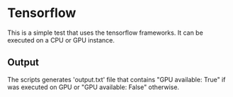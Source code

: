 
# Tensorflow

This is a simple test that uses the tensorflow frameworks.
It can be executed on a CPU or GPU instance.

## Output

The scripts generates 'output.txt' file that contains "GPU available: True" if was executed on GPU 
or "GPU available: False" otherwise.
